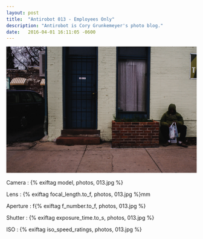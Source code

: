```yaml
---
layout: post
title:  "Antirobot 013 - Employees Only"
description: "Antirobot is Cory Grunkemeyer's photo blog."
date:   2016-04-01 16:11:05 -0600
---
```


![013 - Employees Only](/photos/013.jpg)

Camera
: {% exiftag model, photos, 013.jpg %}

Lens
: {% exiftag focal_length.to_f, photos, 013.jpg %}mm

Aperture
: f{% exiftag f_number.to_f, photos, 013.jpg %}

Shutter
: {% exiftag exposure_time.to_s, photos, 013.jpg %}

ISO
: {% exiftag iso_speed_ratings, photos, 013.jpg %}
